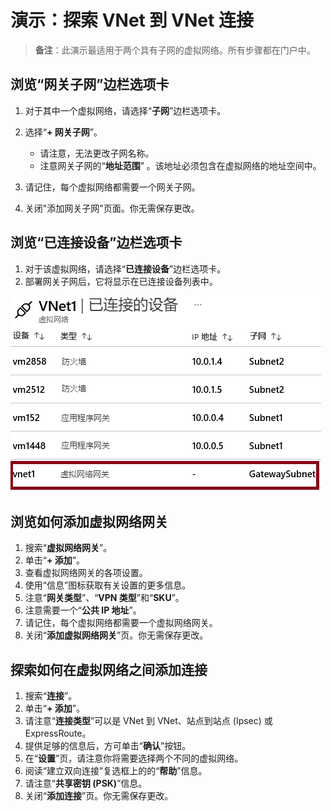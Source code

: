 # 演示：探索 VNet 到 VNet 连接

>**备注**：此演示最适用于两个具有子网的虚拟网络。所有步骤都在门户中。 

## 浏览“网关子网”边栏选项卡

1. 对于其中一个虚拟网络，请选择“**子网**”边栏选项卡。
1. 选择“**+ 网关子网**”。

    - 请注意，无法更改子网名称。  
    - 注意网关子网的“**地址范围**” 。该地址必须包含在虚拟网络的地址空间中。 

1. 请记住，每个虚拟网络都需要一个网关子网。 
1. 关闭"添加网关子网"页面。你无需保存更改。

## 浏览“已连接设备”边栏选项卡

1. 对于该虚拟网络，请选择“**已连接设备**”边栏选项卡。
2. 部署网关子网后，它将显示在已连接设备列表中。

![显示网关子网的已连接设备屏幕截图。](Images/connecteddevices.png)

## 浏览如何添加虚拟网络网关

1. 搜索“**虚拟网络网关**”。
2. 单击“**+ 添加**”。
3. 查看虚拟网络网关的各项设置。
4. 使用“信息”图标获取有关设置的更多信息。
5. 注意“**网关类型**”、“**VPN 类型**”和“**SKU**”。 
6. 注意需要一个“**公共 IP 地址**”。
7. 请记住，每个虚拟网络都需要一个虚拟网络网关。 
8. 关闭“**添加虚拟网络网关**”页。你无需保存更改。 

## 探索如何在虚拟网络之间添加连接

1. 搜索“**连接**”。
2. 单击“**+ 添加**”。
3. 请注意“**连接类型**”可以是 VNet 到 VNet、站点到站点 (Ipsec) 或 ExpressRoute。
4. 提供足够的信息后，方可单击“**确认**”按钮。
5. 在“**设置**”页，请注意你将需要选择两个不同的虚拟网络。
6. 阅读“建立双向连接”复选框上的的“**帮助**”信息。
7. 请注意“**共享密钥 (PSK)**”信息。
8. 关闭“**添加连接**”页。你无需保存更改。 
